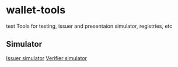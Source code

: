 # wallet-tools


 test
Tools for testing, issuer and presentaion simulator, registries, etc

## Simulator

[Issuer simulator](https://talao.co/wallet/test/credentialOffer)
[Verifier simulator](https://talao.co/wallet/test/presentationRequest)
